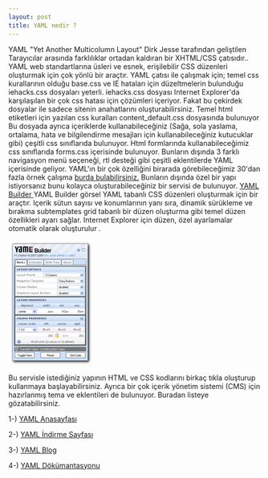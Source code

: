 ```yaml
---
layout: post
title: YAML nedir ?
---
```


YAML "Yet Another Multicolumn Layout" Dirk Jesse tarafından geliştilen Tarayıcılar arasında farklılıklar ortadan kaldıran bir XHTML/CSS çatısıdır..
YAML web standartlarına üsleri ve esnek, erişilebilir CSS düzenleri oluşturmak için çok yönlü bir araçtır.
YAML çatısı ile çalışmak için; temel css kurallarının olduğu base.css ve IE hataları için düzeltmelerin bulunduğu iehacks.css dosyaları yeterli.
iehacks.css dosyası Internet Explorer'da karşılaşılan bir çok css hatası için çözümleri içeriyor.
Fakat bu çekirdek dosyalar ile sadece sitenin anahatlarını oluşturabilirsiniz.
Temel html etiketleri için yazılan css kuralları content_default.css dosyasında bulunuyor
Bu dosyada ayrıca içeriklerde kullanabileceğiniz (Sağa, sola yaslama, ortalama, hata ve bilgilendirme mesajları için kullanabileceğiniz kutucuklar gibi) çeşitli css sınıflarıda bulunuyor.
Html formlarında kullanabileceğimiz css sınıflarıda forms.css içerisinde bulunuyor.
Bunların dışında 3 farklı navigasyon menü seçeneği, rtl desteği gibi çeşitli eklentilerde YAML içerisinde geliyor.
YAML'ın bir çok özelliğini birarada görebileceğimiz 30'dan fazla örnek çalışma <a href="http://www.yaml.de/fileadmin/examples/index.html" target="_blank" > burda bulabilirsiniz.</a>
Bunların dışında özel bir yapı istiyorsanız bunu kolayca oluşturabileceğiniz bir servisi de bulunuyor. 
<a href="http://builder.yaml.de/" target="_blank">YAML Builder </a>
YAML Builder görsel YAML tabanlı CSS düzenleri oluşturmak için bir araçtır.
Içerik sütun sayısı ve konumlarının yanı sıra,
dinamik sürükleme ve bırakma subtemplates grid tabanlı bir düzen oluşturma gibi temel düzen özellikleri ayarı sağlar.
Internet Explorer için düzen, özel ayarlamalar otomatik olarak oluşturulur  .

<img src="/images/yaml-builder.png" /> 


Bu servisle istediğiniz yapının HTML ve CSS kodlarını birkaç tıkla oluşturup kullanmaya başlayabilirsiniz.
Ayrıca bir çok içerik yönetim sistemi (CMS) için hazırlanmış tema ve eklentileri de bulunuyor. Buradan listeye gözatabilirsiniz.

1-)
<a href="http://www.yaml.de/en/" target="_blank" >YAML Anasayfası </a>

2-)
<a href="http://www.yaml.de/en/download.html" target="_blank">YAML İndirme Sayfası </a>

3-)
<a href="http://blog.yaml.de/en/" target="_blank">YAML Blog </a>

4-)
<a href="http://www.yaml.de/en/documentation.html" target="_blank">YAML Dökümantasyonu </a>






